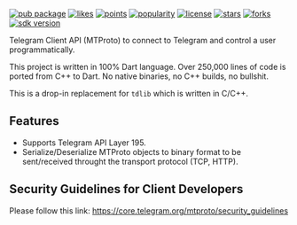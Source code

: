 [![pub package](https://img.shields.io/pub/v/tg)](https://pub.dev/packages/tg)
[![likes](https://img.shields.io/pub/likes/tg)](https://pub.dev/packages/tg/score)
[![points](https://img.shields.io/pub/points/tg)](https://pub.dev/packages/tg/score)
[![popularity](https://img.shields.io/pub/popularity/tg)](https://pub.dev/packages/tg/score)
[![license](https://img.shields.io/github/license/telegramflutter/tg)](https://pub.dev/packages/tg)
[![stars](https://img.shields.io/github/stars/telegramflutter/tg)](https://github.com/telegramflutter/tg/stargazers)
[![forks](https://img.shields.io/github/forks/telegramflutter/tg)](https://github.com/telegramflutter/tg/network/members)
[![sdk version](https://badgen.net/pub/sdk-version/tg)](https://pub.dev/packages/tg)


Telegram Client API (MTProto) to connect to Telegram and control a user programmatically.

This project is written in 100% Dart language. Over 250,000 lines of code is ported from C++ to Dart. No native binaries, no C++ builds, no bullshit.

This is a drop-in replacement for `tdlib` which is written in C/C++.

## Features

* Supports Telegram API Layer 195.
* Serialize/Deserialize MTProto objects to binary format to be sent/received throught the transport protocol (TCP, HTTP).

## Security Guidelines for Client Developers

Please follow this link: https://core.telegram.org/mtproto/security_guidelines
